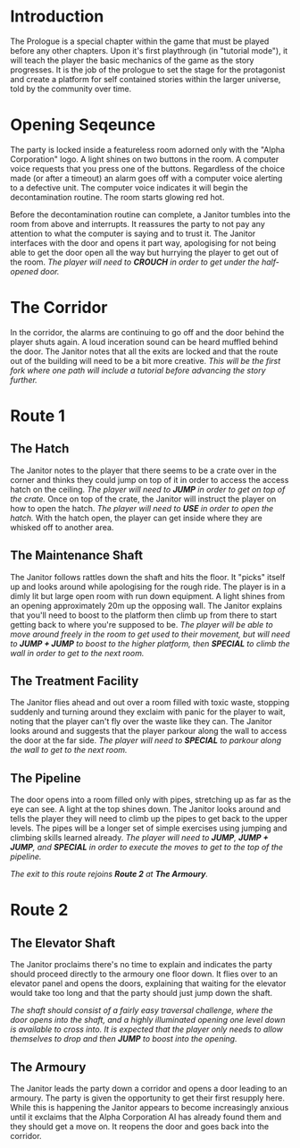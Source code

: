 # Introduction

The Prologue is a special chapter within the game that must be played before any other chapters. Upon it's first playthrough (in "tutorial mode"), it will teach the player the basic mechanics of the game as the story progresses. It is the job of the prologue to set the stage for the protagonist and create a platform for self contained stories within the larger universe, told by the community over time.

# Opening Seqeunce

The party is locked inside a featureless room adorned only with the "Alpha Corporation" logo. A light shines on two buttons in the room. A computer voice requests that you press one of the buttons. Regardless of the choice made (or after a timeout) an alarm goes off with a computer voice alerting to a defective unit. The computer voice indicates it will begin the decontamination routine. The room starts glowing red hot.

Before the decontamination routine can complete, a Janitor tumbles into the room from above and interrupts. It reassures the party to not pay any attention to what the computer is saying and to trust it. The Janitor interfaces with the door and opens it part way, apologising for not being able to get the door open all the way but hurrying the player to get out of the room. *The player will need to **CROUCH** in order to get under the half-opened door.*

# The Corridor

In the corridor, the alarms are continuing to go off and the door behind the player shuts again. A loud inceration sound can be heard muffled behind the door. The Janitor notes that all the exits are locked and that the route out of the building will need to be a bit more creative. *This will be the first fork where one path will include a tutorial before advancing the story further.*

# Route 1

## The Hatch

The Janitor notes to the player that there seems to be a crate over in the corner and thinks they could jump on top of it in order to access the access hatch on the ceiling. *The player will need to **JUMP** in order to get on top of the crate.* Once on top of the crate, the Janitor will instruct the player on how to open the hatch. *The player will need to **USE** in order to open the hatch.* With the hatch open, the player can get inside where they are whisked off to another area.

## The Maintenance Shaft

The Janitor follows rattles down the shaft and hits the floor. It "picks" itself up and looks around while apologising for the rough ride. The player is in a dimly lit but large open room with run down equipment. A light shines from an opening approximately 20m up the opposing wall. The Janitor explains that you'll need to boost to the platform then climb up from there to start getting back to where you're supposed to be. *The player will be able to move around freely in the room to get used to their movement, but will need to **JUMP + JUMP** to boost to the higher platform, then **SPECIAL** to climb the wall in order to get to the next room.*

## The Treatment Facility

The Janitor flies ahead and out over a room filled with toxic waste, stopping suddenly and turning around they exclaim with panic for the player to wait, noting that the player can't fly over the waste like they can. The Janitor looks around and suggests that the player parkour along the wall to access the door at the far side. *The player will need to **SPECIAL** to parkour along the wall to get to the next room.*

## The Pipeline

The door opens into a room filled only with pipes, stretching up as far as the eye can see. A light at the top shines down. The Janitor looks around and tells the player they will need to climb up the pipes to get back to the upper levels. The pipes will be a longer set of simple exercises using jumping and climbing skills learned already. *The player will need to **JUMP**, **JUMP + JUMP**, and **SPECIAL** in order to execute the moves to get to the top of the pipeline.*

*The exit to this route rejoins **Route 2** at **The Armoury**.*

# Route 2

## The Elevator Shaft

The Janitor proclaims there's no time to explain and indicates the party should proceed directly to the armoury one floor down. It flies over to an elevator panel and opens the doors, explaining that waiting for the elevator would take too long and that the party should just jump down the shaft.

*The shaft should consist of a fairly easy traversal challenge, where the door opens into the shaft, and a highly illuminated opening one level down is available to cross into. It is expected that the player only needs to allow themselves to drop and then **JUMP** to boost into the opening.*

## The Armoury

The Janitor leads the party down a corridor and opens a door leading to an armoury. The party is given the opportunity to get their first resupply here. While this is happening the Janitor appears to become increasingly anxious until it exclaims that the Alpha Corporation AI has already found them and they should get a move on. It reopens the door and goes back into the corridor.
